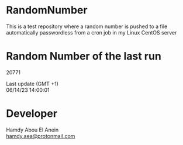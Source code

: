 # RandomNumber    
This is a test repository where a random number is pushed to a file automatically passwordless from a cron job in my Linux CentOS server    
# Random Number of the last run   
20771
      
Last update (GMT +1)    
06/14/23 14:00:01
# Developer    
Hamdy Abou El Anein   
hamdy.aea@protonmail.com
